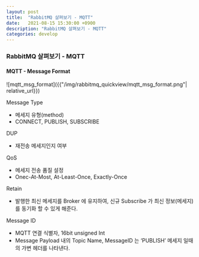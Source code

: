 ```yaml
---
layout: post
title:  "RabbitMQ 살펴보기 - MQTT"
date:   2021-08-15 15:30:00 +0900
description: "RabbitMQ 살펴보기 - MQTT"
categories: develop
---
```


### RabbitMQ 살펴보기 - MQTT

#### MQTT - Message Format

![mqtt_msg_format]({{"/img/rabbitmq_quickview/mqtt_msg_format.png"| relative_url}})

Message Type
- 메세지 유형(method)
- CONNECT, PUBLISH, SUBSCRIBE

DUP
- 재전송 메세지인지 여부

QoS
- 메세지 전송 품질 설정
- Onec-At-Most, At-Least-Once, Exactly-Once

Retain
- 발행한 최신 메세지를 Broker 에 유지하여, 신규 Subscribe 가 최신 정보(메세지)를 동기화 할 수 있게 해준다.

Message ID
- MQTT 연결 식별자, 16bit unsigned Int
- Message Payload 내의 Topic Name, MessageID 는 ‘PUBLISH’ 메세지 일때의 가변 헤더를 나타낸다.
